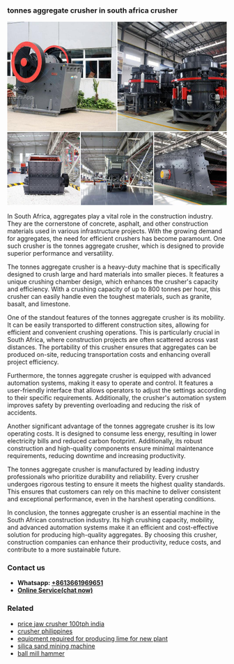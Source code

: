 <h3>tonnes aggregate crusher in south africa crusher</h3><img src='1702950616.jpg' alt=''><p>In South Africa, aggregates play a vital role in the construction industry. They are the cornerstone of concrete, asphalt, and other construction materials used in various infrastructure projects. With the growing demand for aggregates, the need for efficient crushers has become paramount. One such crusher is the tonnes aggregate crusher, which is designed to provide superior performance and versatility.</p><p>The tonnes aggregate crusher is a heavy-duty machine that is specifically designed to crush large and hard materials into smaller pieces. It features a unique crushing chamber design, which enhances the crusher's capacity and efficiency. With a crushing capacity of up to 800 tonnes per hour, this crusher can easily handle even the toughest materials, such as granite, basalt, and limestone.</p><p>One of the standout features of the tonnes aggregate crusher is its mobility. It can be easily transported to different construction sites, allowing for efficient and convenient crushing operations. This is particularly crucial in South Africa, where construction projects are often scattered across vast distances. The portability of this crusher ensures that aggregates can be produced on-site, reducing transportation costs and enhancing overall project efficiency.</p><p>Furthermore, the tonnes aggregate crusher is equipped with advanced automation systems, making it easy to operate and control. It features a user-friendly interface that allows operators to adjust the settings according to their specific requirements. Additionally, the crusher's automation system improves safety by preventing overloading and reducing the risk of accidents.</p><p>Another significant advantage of the tonnes aggregate crusher is its low operating costs. It is designed to consume less energy, resulting in lower electricity bills and reduced carbon footprint. Additionally, its robust construction and high-quality components ensure minimal maintenance requirements, reducing downtime and increasing productivity.</p><p>The tonnes aggregate crusher is manufactured by leading industry professionals who prioritize durability and reliability. Every crusher undergoes rigorous testing to ensure it meets the highest quality standards. This ensures that customers can rely on this machine to deliver consistent and exceptional performance, even in the harshest operating conditions.</p><p>In conclusion, the tonnes aggregate crusher is an essential machine in the South African construction industry. Its high crushing capacity, mobility, and advanced automation systems make it an efficient and cost-effective solution for producing high-quality aggregates. By choosing this crusher, construction companies can enhance their productivity, reduce costs, and contribute to a more sustainable future.</p><h3>Contact us</h3><ul><li><strong>Whatsapp:&nbsp;<a href="https://wa.me/8613661969651">+8613661969651</a></strong></li><li><a href="https://swt.shibang-china.com/?git&amp;zhl&amp;tonnes aggregate crusher in south africa crusher"><strong>Online Service(chat now)</strong></a></li></ul><h3>Related</h3><ul><li><a href='price jaw crusher 100tph india.md'>price jaw crusher 100tph india</a></li><li><a href='crusher philippines.md'>crusher philippines</a></li><li><a href='equipment required for producing lime for new plant.md'>equipment required for producing lime for new plant</a></li><li><a href='silica sand mining machine.md'>silica sand mining machine</a></li><li><a href='ball mill hammer.md'>ball mill hammer</a></li></ul>
